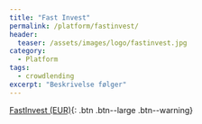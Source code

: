 ```yaml
---
title: "Fast Invest"
permalink: /platform/fastinvest/
header:
  teaser: /assets/images/logo/fastinvest.jpg
category:
  - Platform
tags:
  - crowdlending
excerpt: "Beskrivelse følger"
---
```


[FastInvest (EUR)](/go/fastinvest/){: .btn .btn--large .btn--warning}
